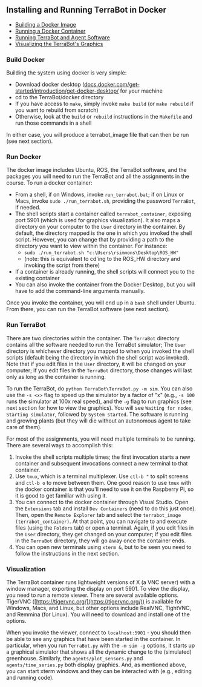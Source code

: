 ## Installing and Running TerraBot in Docker ##
- [Building a Docker Image](#Build_Docker)
- [Running a Docker Container](#Run_Docker)
- [Running TerraBot and Agent Software](#Run_TerraBot)
- [Visualizing the TerraBot's Graphics](#Visualization)

### Build Docker ###
Building the system using docker is very simple:
* Download docker desktop ([docs.docker.com/get-started/introduction/get-docker-desktop/](https://docs.docker.com/get-started/introduction/get-docker-desktop/) for your machine
* cd to the TerraBot/docker directory
* If you have access to `make`, simply invoke `make build` (or `make rebuild` if you want to rebuild from scratch)
* Otherwise, look at the `build` or `rebuild` instructions in the `Makefile` and run those commands in a shell

In either case, you will produce a terrabot_image file that can then be run (see next section).

### Run Docker ###
The docker image includes Ubuntu, ROS, the TerraBot software, and the packages you will need to run the TerraBot and all the assignments in the course.  To run a docker container:
* From a shell, if on Windows, invoke `run_terrabot.bat`; if on Linux or Macs, invoke `sudo ./run_terrabot.sh`, providing the password `TerraBot`, if needed.
* The shell scripts start a container called `terrabot_container`, exposing port 5901 (which is used for graphics visualization).  It also maps a directory on your computer to the `User` directory in the container.  By default, the directory mapped is the one in which you invoked the shell script.  However, you can change that by providing a path to the directory you want to view within the container.  For instance:
  * `sudo ./run_terrabot.sh "c:\Users\rsimmons\Desktop\ROS_HW"`
  * (note: this is equivalent to cd'ing to the ROS_HW directory and invoking the script from there)
* If a container is already running, the shell scripts will connect you to the existing container
* You can also invoke the container from the Docker Desktop, but you will have to add the command-line arguments manually.

Once you invoke the container, you will end up in a `bash` shell under Ubuntu.  From there, you can run the TerraBot software (see next section).

### Run TerraBot ###
There are two directories within the container.  The `TerraBot` directory contains all the software needed to run the TerraBot simulator; The `User` directory is whichever directory you mapped to when you invoked the shell scripts (default being the directory in which the shell script was invoked).  Note that if you edit files in the `User` directory, it will be changed on your computer; if you edit files in the `TerraBot` directory, those changes will last only as long as the container is running.

To run the TerraBot, do `python TerraBot\TerraBot.py -m sim`.  You can also use the `-s <x>` flag to speed up the simulator by a factor of "x" (e.g., `-s 100` runs the simulator at 100x real speed), and the `-g` flag to run graphics (see next section for how to view the graphics).  You will see `Waiting for nodes`, `Starting simulator`, followed by `System started`.  The software is running and growing plants (but they will die without an autonomous agent to take care of them).

For most of the assignments, you will need multiple terminals to be running.  There are several ways to accomplish this:
1. Invoke the shell scripts multiple times; the first invocation starts a new container and subsequent invocations connect a new terminal to that container.
2. Use `tmux`, which is a terminal multiplexer.  Use `ctl-b "` to split screens and `ctl-b o` to move between them.  One good reason to use `tmux` with the docker container is that you'll need to use it on the Raspberry Pi, so it is good to get familiar with using it.
3. You can connect to the docker container through Visual Studio.  Open the `Extensions` tab and install `Dev Containers` (need to do this just once).  Then, open the `Remote Explorer` tab and select the `terrabot_image (terrabot_container)`. At that point, you can navigate to and execute files (using the `Folders` tab) or open a terminal.  Again, if you edit files in the `User` directory, they get changed on your computer; if you edit files in the `TerraBot` directory, they will go away once the container ends.
4. You can open new terminals using `xterm &`, but to be seen you need to follow the instructions in the next section.

### Visualization ###
The TerraBot container runs lightweight versions of X (a VNC server) with a window manager, exporting the display on port 5901. To view the display, you need to run a remote viewer.  There are several available options. TigerVNC ([https://tigervnc.org/](https://tigervnc.org/)) is available for Windows, Macs, and Linux, but other options include RealVNC, TightVNC, and Remmina (for Linux).  You will need to download and install one of the options.

When you invoke the viewer, connect to `localhost:5901` - you should then be able to see any graphics that have been started in the container.  In particular, when you run `TerraBot.py` with the `-m sim -g` options, it starts up a graphical simulator that shows all the dynamic change to the (simulated) greenhouse.  Similarly, the `agents/plot_sensors.py` and `agents/time_series.py` both display graphics.  And, as mentioned above, you can start xterm windows and they can be interacted with (e.g., editing and running code).


